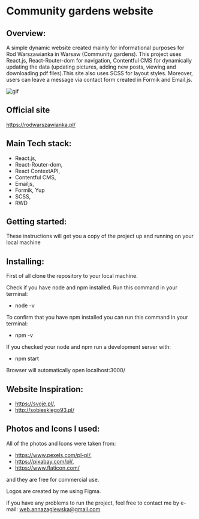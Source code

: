 # Community gardens website

## Overview:

A simple dynamic website created mainly for informational purposes for Rod Warszawianka in Warsaw (Community gardens). This project uses React.js, React-Router-dom for navigation, Contentful CMS for dynamically updating the data (updating pictures, adding new posts, viewing and downloading pdf files).This site also uses SCSS for layout styles. Moreover, users can leave a message via contact form created in Formik and Email.js.

![gif](https://github.com/AZaglewska/Community_garden_website/blob/main/src/assets/Gif/Peek2021-04-24-17-49.gif)

## Official site

https://rodwarszawianka.pl/

## Main Tech stack:

- React.js,
- React-Router-dom,
- React ContextAPI,
- Contentful CMS,
- Emailjs,
- Formik, Yup
- SCSS,
- RWD

## Getting started:

These instructions will get you a copy of the project up and running on your local machine

## Installing:

First of all clone the repository to your local machine.

Check if you have node and npm installed. Run this command in your terminal:

- node -v

To confirm that you have npm installed you can run this command in your terminal:

- npm -v

If you checked your node and npm run a development server with:

- npm start

Browser will automatically open localhost:3000/

## Website Inspiration:

- https://svoje.pl/,
- http://sobieskiego93.pl/

## Photos and Icons I used:

All of the photos and Icons were taken from:

- https://www.pexels.com/pl-pl/,
- https://pixabay.com/pl/,
- https://www.flaticon.com/

and they are free for commercial use.

Logos are created by me using Figma.

if you have any problems to run the project, feel free to contact me by e-mail:
web.annazaglewska@gmail.com
